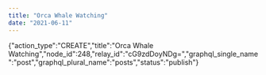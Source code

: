 ```yaml
---
title: "Orca Whale Watching"
date: "2021-06-11"
---
```


{"action\_type":"CREATE","title":"Orca Whale Watching","node\_id":248,"relay\_id":"cG9zdDoyNDg=","graphql\_single\_name":"post","graphql\_plural\_name":"posts","status":"publish"}
